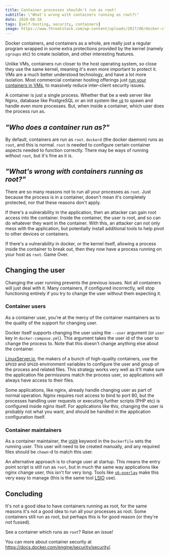```yaml
---
title: Container processes shouldn't run as root!
subtitle: \"What's wrong with containers running as root?\"
date: 2020-08-18
tags: [self-hosting, security, containers]
image: https://www.threatstack.com/wp-content/uploads/2017/06/docker-cloud-twitter-card.png
---
```


Docker containers, and containers as a whole, are really just a regular program wrapped in some extra protections provided by the kernel (namely `cgroups` etc) to create isolation, and other interesting features.

Unlike VMs, containers run closer to the host operating system, so close they use the same kernel, meaning it's even more important to protect it. VMs are a much better understood technology, and have a lot more isolation. Most commercial container hosting offerings just [run your containers in VMs](https://cloud.google.com/compute/docs/containers/deploying-containers#how_deploying_containers_on_works), to massively reduce inter-client security issues.

A container is just a single process. Whether that be a web server like Nginx, database like PostgreSQL or an init system like [`s6`](http://skarnet.org/software/s6/overview.html) to spawn and handle even more processes. But, when inside a container, which user does the process run as.

## _"Who does a container run as?"_

By default, containers are run as `root`. `dockerd` (the docker daemon) runs as `root`, and this is normal. `root` is needed to configure certain container aspects needed to function correctly. There may be ways of running without `root`, but it's fine as it is.

## _"What's wrong with containers running as root?"_

There are so many reasons not to run all your processes as `root`. Just because the process is in a container, doesn't mean it's completely protected, nor that these reasons don't apply.

If there's a vulnerability in the application, then an attacker can gain root access into the container. Inside the container, the user is root, and so can do whatever they want in the container. With this, an attacker can not only mess with the application, but potentially install additional tools to help pivot to other devices or containers.

If there's a vulnerability in docker, or the kernel itself, allowing a process inside the container to break out, then they now have a process running on your host as `root`. Game Over.

## Changing the user

Changing the user running prevents the previous issues. Not all containers will just deal with it. Many containers, if configured incorrectly, will stop functioning entirely if you try to change the user without them expecting it.

### Container users

As a container user, you're at the mercy of the container maintainers as to the quality of the support for changing user.

Docker itself supports changing the user using the `--user` argument (or `user` key in `docker-compose.yml`). This argument takes the user id of the user to change the process to. Note that this doesn't change anything else about the container.

[LinuxServer.io](https://www.linuxserver.io/), the makers of a bunch of high-quality containers, use the `$PUID` and `$PGID` environment variables to configure the user and group of the process and related files. This strategy works very well as it'll make sure the application file permissions match the process user, so applications will always have access to their files.

Some applications, like nginx, already handle changing user as part of normal operation. Nginx requires root access to bind to port 80, but the processes handling user requests or executing further scripts (PHP etc) is configured inside nginx itself. For applications like this, changing the user is probably not what you want, and should be handled in the application configuration itself.

### Container maintainers

As a container maintainer, the [`USER`](https://docs.docker.com/engine/reference/builder/#user) keyword in the `Dockerfile` sets the running user. This user will need to be created manually, and any required files should be `chown`-d to match this user.

An alternative approach is to change user at startup. This means the entry point script is still run as `root`, but in much the same way applications like nginx change user, this isn't for very long.  Tools like [`s6-overlay`](https://github.com/just-containers/s6-overlay) make this very easy to manage (this is the same tool [LSIO](https://www.linuxserver.io/) use).

## Concluding

It's not a good idea to have containers running as root, for the same reasons it's not a good idea to run all your processes as root. Some containers still run as root, but perhaps this is for good reason (or they're not fussed).

See a container which runs as `root`? Raise an issue!

You can more about container security at https://docs.docker.com/engine/security/security/.
